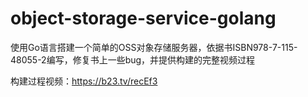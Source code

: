 # object-storage-service-golang
使用Go语言搭建一个简单的OSS对象存储服务器，依据书ISBN978-7-115-48055-2编写，修复书上一些bug，并提供构建的完整视频过程

构建过程视频：https://b23.tv/recEf3
